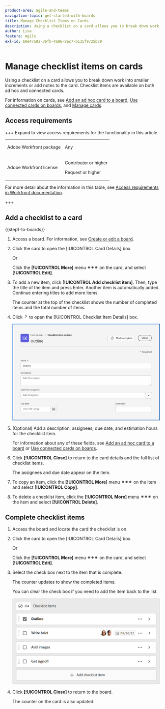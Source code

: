 ```yaml
---
product-area: agile-and-teams
navigation-topic: get-started-with-boards
title: Manage Checklist Items on Cards
description: Using a checklist on a card allows you to break down work into smaller increments or add notes to the card. Checklist items are available on both ad hoc and connected cards.
author: Lisa
feature: Agile
exl-id: 60e47a0a-36fb-4a86-8ec7-b135f9725b79
---
```

# Manage checklist items on cards

Using a checklist on a card allows you to break down work into smaller increments or add notes to the card. Checklist items are available on both ad hoc and connected cards.

For information on cards, see [Add an ad hoc card to a board](/help/quicksilver/agile/get-started-with-boards/add-card-to-board.md), [Use connected cards on boards](/help/quicksilver/agile/get-started-with-boards/connected-cards.md), and [Manage cards](/help/quicksilver/agile/get-started-with-boards/move-board-items.md).

## Access requirements

+++ Expand to view access requirements for the functionality in this article.

<table style="table-layout:auto"> 
 <col> 
 <col> 
 <tbody> 
  <tr> 
   <td role="rowheader">Adobe Workfront package</td> 
   <td> <p>Any</p> </td> 
  </tr> 
  <tr> 
   <td role="rowheader">Adobe Workfront license</td> 
   <td> 
   <p>Contributor or higher</p> 
   <p>Request or higher</p>
   </td> 
  </tr> 
 </tbody> 
</table>

For more detail about the information in this table, see [Access requirements in Workfront documentation](/help/quicksilver/administration-and-setup/add-users/access-levels-and-object-permissions/access-level-requirements-in-documentation.md).

+++

## Add a checklist to a card

{{step1-to-boards}}

1. Access a board. For information, see [Create or edit a board](../../agile/get-started-with-boards/create-edit-board.md).
1. Click the card to open the [!UICONTROL Card Details] box.

   Or

   Click the **[!UICONTROL More]** menu ![More menu](assets/more-icon-spectrum.png) on the card, and select **[!UICONTROL Edit]**.

1. To add a new item, click **[!UICONTROL Add checklist item]**. Then, type the title of the item and press Enter. Another item is automatically added. Continue entering titles to add more items.   

   The counter at the top of the checklist shows the number of completed items and the total number of items.

1. Click ![Details icon](assets/checklist-chevron.png) to open the [!UICONTROL Checklist Item Details] box.

   ![Checklist Item Details box](assets/checklist-item-details.png)

1. (Optional) Add a description, assignees, due date, and estimation hours for the checklist item.

   For information about any of these fields, see [Add an ad hoc card to a board](/help/quicksilver/agile/get-started-with-boards/add-card-to-board.md) or [Use connected cards on boards](/help/quicksilver/agile/get-started-with-boards/connected-cards.md).

1. Click **[!UICONTROL Close]** to return to the card details and the full list of checklist items.

   The assignees and due date appear on the item.

1. To copy an item, click the **[!UICONTROL More]** menu ![More menu](assets/more-icon-spectrum.png) on the item and select **[!UICONTROL Copy]**.
1. To delete a checklist item, click the **[!UICONTROL More]** menu ![More menu](assets/more-icon-spectrum.png) on the item and select **[!UICONTROL Delete]**.

## Complete checklist items

1. Access the board and locate the card the checklist is on.
1. Click the card to open the [!UICONTROL Card Details] box.

   Or

   Click the **[!UICONTROL More]** menu ![More menu](assets/more-icon-spectrum.png) on the card, and select **[!UICONTROL Edit]**.

1. Select the check box next to the item that is complete.

   The counter updates to show the completed items.

   You can clear the check box if you need to add the item back to the list.

   ![Completed checklist item](assets/checklist-items-with-chevron.png)

1. Click **[!UICONTROL Close]** to return to the board.

   The counter on the card is also updated.
